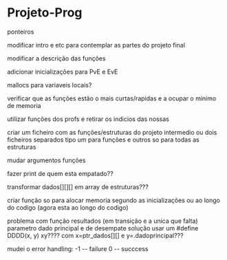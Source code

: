 # Projeto-Prog


ponteiros



modificar intro e etc para contemplar as partes do projeto final

modificar a descrição das funções


adicionar inicializações para PvE e EvE


mallocs para variaveis locais?


verificar que as funções estão o mais curtas/rapidas e a ocupar o minimo de memoria


utilizar funções dos profs e retirar os indicios das nossas


criar um ficheiro com as funções/estruturas do projeto intermedio ou dois ficheiros separados tipo um para funções e outros so para todas as estruturas


mudar argumentos funções


fazer print de quem esta empatado??


transformar dados[][][] em array de estruturas???

criar função so para alocar memoria segundo as inicializações ou ao longo do codigo (agora esta ao longo do codigo)



problema com função resultados (em transição e a unica que falta) parametro dado principal e de desempate
solução usar um #define DDDD(x, y) xy???? com x=ptr_dados[][] e y=.dadoprincipal???


mudei o error handling:
-1 -- failure
0 -- succcess

